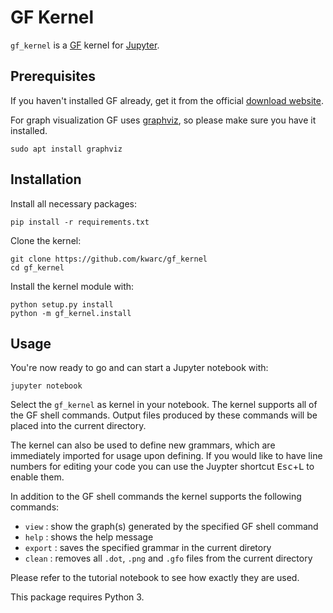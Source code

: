 GF Kernel
===========

`gf_kernel` is a [GF](https://www.grammaticalframework.org/) kernel for [Jupyter](https://jupyter.org/).

Prerequisites
-------------
If you haven't installed GF already, get it from the official [download website](https://www.grammaticalframework.org/download/index.html).


For graph visualization GF uses [graphviz](http://www.graphviz.org/), so please make sure you have it installed.
    
    sudo apt install graphviz

Installation
------------
Install all necessary packages:

    pip install -r requirements.txt

Clone the kernel:

    git clone https://github.com/kwarc/gf_kernel
    cd gf_kernel

Install the kernel module with:

    python setup.py install
    python -m gf_kernel.install
    

Usage
-----
You're now ready to go and can start a Jupyter notebook with:

    jupyter notebook

Select the `gf_kernel` as kernel in your notebook.
The kernel supports all of the GF shell commands.
Output files produced by these commands will be placed into the current directory.

The kernel can also be used to define new grammars, which are immediately imported for usage upon defining.
If you would like to have line numbers for editing your code you can use the Juypter shortcut <kbd>Esc</kbd>+<kbd>L</kbd> to enable them. 

In addition to the GF shell commands the kernel supports the following commands:
- `view` : show the graph(s) generated by the specified GF shell command
- `help` : shows the help message
- `export` : saves the specified grammar in the current diretory
- `clean` : removes all `.dot`, `.png` and `.gfo` files from the current directory

Please refer to the tutorial notebook to see how exactly they are used.

This package requires Python 3.

